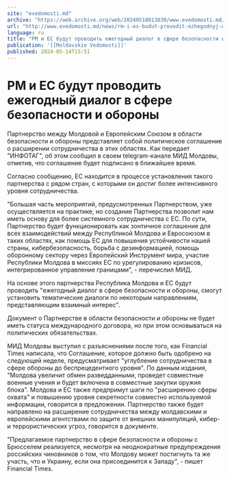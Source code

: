 ```yaml
---
site: "evedomosti.md"
archive: "https://web.archive.org/web/20240518013830/www.evedomosti.md/news/rm-i-es-budut-provodit-ezhegodnyj-dialog-v-sfere-bezopasnost"
url: "http://www.evedomosti.md/news/rm-i-es-budut-provodit-ezhegodnyj-dialog-v-sfere-bezopasnost"
language: ru
title: "РМ и ЕС будут проводить ежегодный диалог в сфере безопасности и обороны"
publication: '[[Moldavskie Vedomosti]]'
published: 2024-05-14T15:51
---
```


# РМ и ЕС будут проводить ежегодный диалог в сфере безопасности и обороны

Партнерство между Молдовой и Европейским Союзом в области безопасности и обороны представляет собой политическое соглашение о расширении сотрудничества в этих областях. Как передает "ИНФОТАГ", об этом сообщил в своем telegram-канале МИД Молдовы, отметив, что соглашение будет подписано в ближайшее время.

Согласно сообщению, ЕС находится в процессе установления такого партнерства с рядом стран, с которыми он достиг более интенсивного уровня сотрудничества.

"Большая часть мероприятий, предусмотренных Партнерством, уже осуществляется на практике, но создание Партнерства позволит нам иметь основу для более системного сотрудничества с ЕС. По сути, Партнерство будет функционировать как зонтичное соглашение для всех взаимодействий между Республикой Молдова и Евросоюзом в таких областях, как помощь ЕС для повышения устойчивости нашей страны, кибербезопасность, борьба с дезинформацией, помощь оборонному сектору через Европейский Инструмент мира, участие Республики Молдова в миссиях ЕС по урегулированию кризисов, интегрированное управление границами", - перечислил МИД.

На основе этого партнерства Республика Молдова и ЕС будут проводить "ежегодный диалог в сфере безопасности и обороны, смогут установить тематические диалоги по некоторым направлениям, представляющим взаимный интерес".

Документ о Партнерстве в области безопасности и обороны не будет иметь статуса международного договора, но при этом основываться на политических обязательствах.

МИД Молдовы выступил с разъяснениями после того, как Financial Times написала, что Соглашение, которое должно быть одобрено на следующей неделе, предусматривает "углубление сотрудничества в сфере обороны до беспрецедентного уровня". По данным издания, "Молдова увеличит обмен разведданными, проведет совместные военные учения и будет включена в совместные закупки оружия блока". Молдова и ЕС также предпримут шаги по "расширению сферы охвата" и повышению уровня секретности совместно используемой информации, говорится в предложении. Партнерство также будет направлено на расширение сотрудничества между молдавскими и европейскими агентствами по защите от внешних манипуляций, кибер- и террористических угроз, говорится в документе.

"Предлагаемое партнерство в сфере безопасности и обороны с Брюсселем реализуется, несмотря на неоднократные предупреждения российских чиновников о том, что Молдову может постигнуть та же участь, что и Украину, если она присоединится к Западу", - пишет Financial Times.